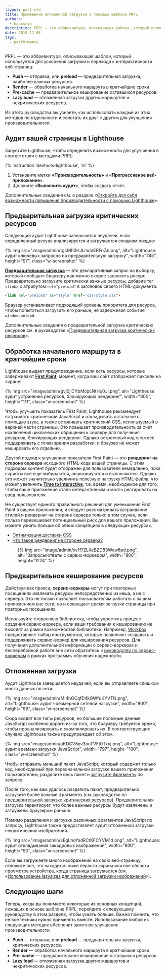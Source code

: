```yaml
---
layout: post-old
title: Применение мгновенной загрузки с помощью шаблона PRPL
authors:
  - houssein
description: PRPL — это аббревиатура, описывающая шаблон, который используется для ускорения загрузки и перехода к интерактивности веб-страниц. Из этого руководства вы узнаете, как использовать каждый из этих методов по отдельности и сочетать их друг с другом для улучшения производительности.
date: 2018-11-05
tags:
  - performance
---
```


PRPL — это аббревиатура, описывающая шаблон, который используется для ускорения загрузки и перехода к интерактивности веб-страниц:

- **Push** — отправка, или **preload** — предварительная загрузка, наиболее важных ресурсов.
- **Render** — обработка начального маршрута в кратчайшие сроки.
- **Pre-cache** — предварительное кеширование оставшихся ресурсов.
- **Lazy load** — отложенная загрузка других маршрутов и некритических ресурсов.

Из этого руководства вы узнаете, как использовать каждый из этих методов по отдельности и сочетать их друг с другом для улучшения производительности.

## Аудит вашей страницы в Lighthouse

Запустите Lighthouse, чтобы определить возможности для улучшения в соответствии с методами PRPL:

{% Instruction 'devtools-lighthouse', 'ol' %}

1. Установите метки **«Производительность»** и «**Прогрессивное веб-приложение**».
2. Щелкните «**Выполнить аудит**», чтобы создать отчет.

Дополнительные сведения см. в разделе «[Откройте для себя возможности повышения производительности с помощью Lighthouse](/discover-performance-opportunities-with-lighthouse)».

## Предварительная загрузка критических ресурсов

Следующий аудит Lighthouse завершается неудачей, если определенный ресурс анализируется и загружается слишком поздно:

{% Img src="image/admin/tgcMfl3HJLmdoERFn7Ji.png", alt="Lighthouse: аудит ключевых запросов на предварительную загрузку", width="745", height="97", class="w-screenshot" %}

[**Предварительная загрузка**](https://developer.mozilla.org/docs/Web/HTML/Preloading_content) — это декларативный запрос на выборку, который сообщает браузеру как можно скорее запросить ресурс. Предварительно загрузите критически важные ресурсы, добавив тег `<link>` с атрибутом `rel="preload"` в заголовок своего HTML-документа:

```html
<link rel="preload" as="style" href="css/style.css">
```

Браузер устанавливает подходящий уровень приоритета для ресурса, чтобы попытаться загрузить его раньше, не задерживая событие `window.onload`.

Дополнительные сведения о предварительной загрузке критических ресурсов см. в руководстве «[Предварительная загрузка критических ресурсов](/preload-critical-assets)».

## Обработка начального маршрута в кратчайшие сроки

Lighthouse выдает предупреждение, если есть ресурсы, которые задерживают [**First Paint**](https://developers.google.com/web/fundamentals/performance/user-centric-performance-metrics#first_paint_and_first_contentful_paint), момент, когда ваш сайт отображает пиксели на экране:

{% Img src="image/admin/gvj0jlCYbMdpLNtHu0Ji.png", alt="Lighthouse: аудит устранения ресурсов, блокирующих рендеринг", width="800", height="111", class="w-screenshot" %}

Чтобы улучшить показатель First Paint, Lighthouse рекомендует встраивать критический JavaScript и откладывать остальное с помощью [`async`](https://developers.google.com/web/fundamentals/performance/critical-rendering-path/adding-interactivity-with-javascript), а также встраивать критический CSS, используемый в верхней части страницы. Это повышает производительность за счет исключения циклических обращений к серверу для получения ресурсов, блокирующих рендеринг. Однако встроенный код сложнее поддерживать с точки зрения разработки, и браузер не может кешировать его отдельно.

Другой подход к улучшению показателя First Paint — это **рендеринг на стороне сервера** исходного HTML-кода вашей страницы. С этим подходом контент будет отображен для пользователя немедленно, пока скрипты все еще выбираются, анализируются и выполняются. Однако это может значительно увеличить полезную нагрузку HTML-файла, что может увеличить [**Time to Interactive**](/interactive), т.е. время, необходимое для того, чтобы ваше приложение стало интерактивным и могло реагировать на ввод пользователя.

Не существует единого правильного решения для уменьшения First Paint в вашем приложении, и следует рассматривать встраивание стилей и рендеринг на стороне сервера только в том случае, если польза перевешивает потенциальный риск для вашего приложения. Вы можете узнать больше об обеих концепциях в следующих ресурсах.

- [Оптимизация доставки CSS](https://developers.google.com/speed/docs/insights/OptimizeCSSDelivery)
- [Что такое рендеринг на стороне сервера?](https://www.youtube.com/watch?v=GQzn7XRdzxY)

<figure class="w-figure w-figure--inline-right">{% Img src="image/admin/xv1f7ZLKeBZD83Wcw6pd.png", alt="Запросы/ответы с сервис-воркером", width="800", height="1224" %}</figure>

## Предварительное кеширование ресурсов

Действуя как прокси, **сервис-воркеры** могут при повторных посещениях извлекать ресурсы непосредственно из кеша, а не с сервера. Это не только позволяет пользователям работать с вашим приложением вне сети, но и сокращает время загрузки страницы при повторных посещениях.

Используйте стороннюю библиотеку, чтобы упростить процесс создания сервис-воркера, если ваши требования к кешированию не выходят за рамки возможностей библиотеки. Например, [Workbox](/workbox) предоставляет набор инструментов, которые позволяют создавать и поддерживать сервис-воркер для кеширования ресурсов. Для получения дополнительной информации о сервис-воркерах и бесперебойной работе вне сети обратитесь к [руководству по сервис-воркерам](/service-workers-cache-storage) в рамках программы обучения надежности.

## Отложенная загрузка

Аудит Lighthouse завершается неудачей, если вы отправляете слишком много данных по сети.

{% Img src="image/admin/Ml4hOCqfD4kGWfuKYVTN.png", alt="Lighthouse: аудит чрезмерной сетевой нагрузки", width="800", height="99", class="w-screenshot" %}

Сюда входят все типы ресурсов, но большие полезные данные JavaScript особенно дороги из-за того, что браузеру требуется время, чтобы проанализировать и скомпилировать их. В соответствующих случаях Lighthouse также предупреждает об этом.

{% Img src="image/admin/aKDCV8qv3nuTVFt0Txyj.png", alt="Lighthouse: аудит времени загрузки JavaScript", width="797", height="100", class="w-screenshot" %}

Чтобы отправить меньший пакет JavaScript, который содержит только код, необходимый при первоначальной загрузке вашего приложения пользователем, разделите весь пакет и  [загрузите фрагменты](/reduce-javascript-payloads-with-code-splitting) по запросу.

После того, как вам удалось разделить пакет, предварительно загрузите более важные фрагменты (см. руководство по [предварительной загрузке критических ресурсов](/preload-critical-assets)). Предварительная загрузка гарантирует, что более важные ресурсы будут извлечены и загружены браузером раньше.

Помимо разделения и загрузки различных фрагментов JavaScript по запросу, Lighthouse также предоставляет аудит отложенной загрузки некритических изображений.

{% Img src="image/admin/sEgLhoYadRCtKFCYVM1d.png", alt="Lighthouse: аудит откладывания закадровых изображений", width="800", height="90", class="w-screenshot" %}

Если вы загружаете много изображений на свою веб-страницу, отложите все, что находится ниже первого экрана или вне области просмотра устройства, когда страница загружается (см. «[Использование lazysizes для отложенной загрузки изображений](/use-lazysizes-to-lazyload-images)»).

## Следующие шаги

Теперь, когда вы понимаете некоторые из основных концепций, лежащих в основе шаблона PRPL, перейдите к следующему руководству в этом разделе, чтобы узнать больше. Важно помнить, что не все техники нужно применять вместе. Использование любой из следующих методик обеспечит заметное улучшение производительности.

- **Push** — отправка, или **preload** — предварительная загрузка, критических ресурсов.
- **Render** — обработка начального маршрута в кратчайшие сроки.
- **Pre-cache** — предварительное кеширование оставшихся ресурсов.
- **Lazy load** — отложенная загрузка других маршрутов и некритических ресурсов.
